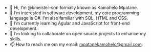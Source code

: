 - 👋 Hi, I’m @kmeister-son formally known as Kamohelo Mpatane.
- 👀 I’m interested in software development, my core programming language is C#. I'm also familiar with SQL, HTML and CSS.
- 🌱 I’m currently learning Agular and JavaScript for front-end development.
- 💞️ I’m looking to collaborate on open source projects to enhance my skills.
- 📫 How to reach me om my email: mpatanekamohelo@gmail.com.

<!---
kmeister-son/kmeister-son is a ✨ special ✨ repository because its `README.md` (this file) appears on your GitHub profile.
You can click the Preview link to take a look at your changes.
--->
